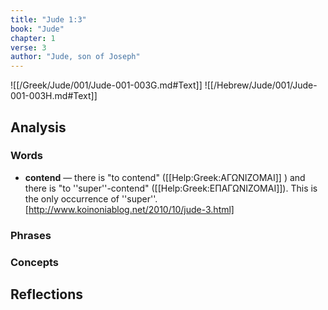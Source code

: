 ```yaml
---
title: "Jude 1:3"
book: "Jude"
chapter: 1
verse: 3
author: "Jude, son of Joseph"
---
```

![[/Greek/Jude/001/Jude-001-003G.md#Text]]
![[/Hebrew/Jude/001/Jude-001-003H.md#Text]]

## Analysis

### Words
- **contend** — there is "to contend" ([[Help:Greek:ΑΓΩΝΙΖΟΜΑΙ]] ) and there is "to ''super''-contend" ([[Help:Greek:ΕΠΑΓΩΝΙΖΟΜΑΙ]]).  This is the only occurrence of ''super''. [http://www.koinoniablog.net/2010/10/jude-3.html]

### Phrases

### Concepts

## Reflections
